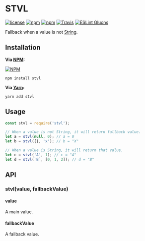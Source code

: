 # STVL
[![license](https://img.shields.io/github/license/value-fallback/STVL.svg?style=flat-square)](https://github.com/value-fallback/STVL/blob/master/LICENSE)
[![npm](https://img.shields.io/npm/v/stvl.svg?style=flat-square)](https://www.npmjs.com/package/stvl)
[![npm](https://img.shields.io/npm/dt/stvl.svg?style=flat-square)](https://www.npmjs.com/package/stvl)
[![Travis](https://img.shields.io/travis/value-fallback/STVL.svg?style=flat-square)](https://travis-ci.org/value-fallback/STVL)
[![ESLint Gluons](https://img.shields.io/badge/code%20style-gluons-9C27B0.svg?style=flat-square)](https://github.com/gluons/eslint-config-gluons)

Fallback when a value is not [String](https://developer.mozilla.org/en-US/docs/Web/JavaScript/Reference/Global_Objects/String).

## Installation

**Via [NPM](https://www.npmjs.com):**

[![NPM](https://nodei.co/npm/stvl.png?downloads=true&downloadRank=true&stars=true)](https://www.npmjs.com/package/stvl)

```
npm install stvl
```

**Via [Yarn](https://yarnpkg.com):**

```
yarn add stvl
```

## Usage

```javascript
const stvl = require('stvl');

// When a value is not String, it will return fallback value.
let a = stvl(null, 0); // a = 0
let b = stvl({}, 'x'); // b = "X"

// When a value is String, it will return that value.
let c = stvl('A', 1); // c = "A"
let d = stvl(`B`, [0, 1, 2]); // d = "B"
```

## API

### stvl(value, fallbackValue)

#### value
A main value.

#### fallbackValue
A fallback value.
